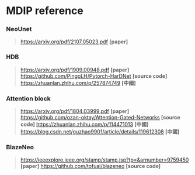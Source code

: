 # MDIP reference

### NeoUnet
> https://arxiv.org/pdf/2107.05023.pdf **[paper]**

### HDB
> https://arxiv.org/pdf/1909.00948.pdf **[paper]** 
> https://github.com/PingoLH/Pytorch-HarDNet **[source code]**
> https://zhuanlan.zhihu.com/p/257874749 **[中國]**

### Attention block
> https://arxiv.org/pdf/1804.03999.pdf **[paper]**
> https://github.com/ozan-oktay/Attention-Gated-Networks **[source code]** 
> https://zhuanlan.zhihu.com/p/114471013 **[中國]** 
> https://blog.csdn.net/guzhao9901/article/details/119612308 **[中國]** 

### BlazeNeo
> https://ieeexplore.ieee.org/stamp/stamp.jsp?tp=&arnumber=9759450 **[paper]**
> https://github.com/tofuai/blazeneo **[source code]**